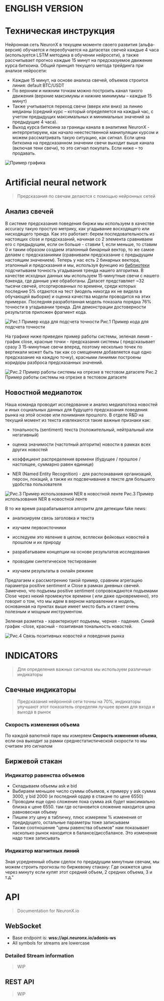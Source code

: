 # ENGLISH VERSION
# Техническая инструкция

Нейронная сеть NeuronX в текущем моменте своего развития (альфа-версия) обучается и переобучается на датасетах свечей каждые 4 часа (используется LSTM методика в обучении нейросети), а также рассчитывает прогноз каждые 15 минут на предсказуемое движение курса биткоина.
Общий принцип текущего метода трейдинга при анализе нейросети:

- Каждые 15 минут, на основе анализа свечей, объемов строится линия: default BTC/USDT
- По верхним и нижним точкам можно построить канал такого движения (верхние максимумы и нижние минимумы – каждые 15 минут)
- Также учитывается переход свечи (вверх или вниз) за линию медианы
(средний курс – который определяется на каждый час, с учетом предыдущих максимальных и минимальных значений за предыдущие 4 часа).
- Выход курса биткоина за границы канала в аналитике NeuronX - интерпретируем, как начало неестественной манипуляции курсом и можем рассматривать такую ситуацию, как сигнал.
Если цена биткоина на предсказанном значении свечи выходит выше канала (включая тени свечи), то это сигнал покупать. Если ниже – то продавать.

![Пример графика](./img/instruction-1.png)

# Artificial neural network
> Предсказания по свечам делаются с помощью нейронных сетей

## Анализ свечей
В системе предсказания поведения биржи мы используем в качестве accuracy такую простую метрику, как угадывание восходящего или нисходящего тренда. Как это работает: берем последовательность из настоящих close и предсказаний, начиная со 2 элемента сравниваем его с предыдущим, если он больше - ставим 1, если меньше, то ставим 0 и таким образом создаем эталонный бинарный вектор, то же самое делаем с предсказаниями (сравниваем предсказание с предыдущим настоящим значением). Теперь у нас есть 2 бинарных вектора, эталонный и предсказания и мы, используя функцию из [библиотеки](http://sklearn.metrics.accuracy_score) подсчитываем точность угадывания тренда нашего алгоритма. В качестве исходных данных мы используем 15-минутные свечи с нашего бэкенда, где данные уже обработаны. Датасет представляет ~32 тысячи свечей, отсортированных по времени, среди которых последние 5% отдаются на тест (модель никогда их не видела в обучающей выборке) и оценка качества модели проводится на этих примерах. Последняя разработанная модель показала порядка 76% точности в угадывании тренда. Для демонстрации достоверности результатов приложен фрагмент кода.

![Рис.1 Пример кода для подсчета точности](./img/ai-1.png)
Рис.1 Пример кода для подсчета точности

На графике ниже приведен пример работы системы, зеленая линия - график close, красные точки - предсказания системы ( предсказывает сразу 3 15-минутные свечи вперед, поэтому несколько точек по вертикали может быть так как со смещением добавляется еще одно предсказание на каждую точку), красными линиями построены коридоры разброса предсказанных значений.

![Рис.2 Пример работы системы на отрезке в тестовом датасете](./img/ai-2.png)
Рис.2 Пример работы системы на отрезке в тестовом датасете

## Новостной медиапоток
Наша команда проводит исследование и анализ медиапотока новостей и иных  социальных данных для будущего предсказания поведения рынка на этой основе или понимания прошлого. В отделе R&D на текущий момент из текста извлекаются такие важные признаки как:


- тональность (sentiment) текста (положительный, нейтральный или негативный)

- оценка значимости (частотный алгоритм) новости в рамках всех других новостей

- коэффициент распределения времени (будущее / прошлое / настоящее, суммарно равен единице)

- NER (Named Entity Recognition) - для распознавания организаций, персон, локаций, а также их подсвечивание в тексте для большего удобства пользователя

![Рис.3 Пример использования NER в новостной ленте](./img/ai-3.png)
Рис.3 Пример использования NER в новостной ленте

В то же время разрабатывается алгоритм для детекции fake news:


- анализируем связь заголовка и текста

- изучаем первоисточники

- исследуем это явление в целом, всплески фейковых новостей в прошлом и их природу

- разрабатываем концепции на основе результатов исследования

- проводим синтетическое тестирование

- изучаем результаты в онлайн режиме


Предлагаем к рассмотрению такой пример, сравним агрегацию параметра positive sentiment и Close в рамках дневных свечей. Замечено, что подъемы positive sentiment сопровождаются подъемами Close через некий промежуток времени ( или даже одновременно), это говорит о том, что мы идем в верном направлении и модель, основанная на пунктах выше имеет место быть и станет очень полезным и мощным инструментом.


Зеленая разметка - характеризует подъемы, черная - падения. Синий график -close, красный - позитивная тональность новостей.

![Рис.4 Связь позитивных новостей и поведения рынка](./img/ai-4.png)


# INDICATORS

> Для определения важных сигналов мы используем различные индикаторы

## Свечные индикаторы
> Предсказания нейронной сети точны на 70%, индикаторы улучшают этот показатель определяя лучшее время для входа и выхода в рынок

### Cкорость изменения объема
По каждой валютной паре мы измеряем **Скорость изменения объема**, если она выходит за рамки среднестатистической скорости то мы считаем это сигналом

## Биржевой стакан
### Индикатор равенства объемов
- Складываем объемы ask и bid
- Выбираем меньшее число суммы объемов, к примеру у ask сумма 3000, у bid 2000 (и последний ордер в стакане по цене 6550)
- Проводим еще одно сложение пока сумма ask будет максимально близка к цене 6550. там где остановится сложение находится цена равновесная объему
- Пишем эту цену в табличку, плюс измеряем % изменения от предидущего, остальные параметры тоже записываем
- Также соотношение "цены равенства объемов" нам показывает насколько рынок находится в балансе/диссбалансе. Это изменение надо тоже записывать

### Индикатор магнитных линий
Зная усредненный объем сделок по предидущим минутным свечам, мы можем строить прогнозы по биржевому стакану:
Где окажется цена через минуту если купят этот средний объем, 2 средних объема, 3 и т.д."


# API

> Documentation for NeuronX.io

## WebSocket


- Base endpoint is: **wss://api.neuronx.io/adonis-ws**
- All symbols for streams are lowercase

### Detailed Stream information

> WIP

## REST API
> WIP